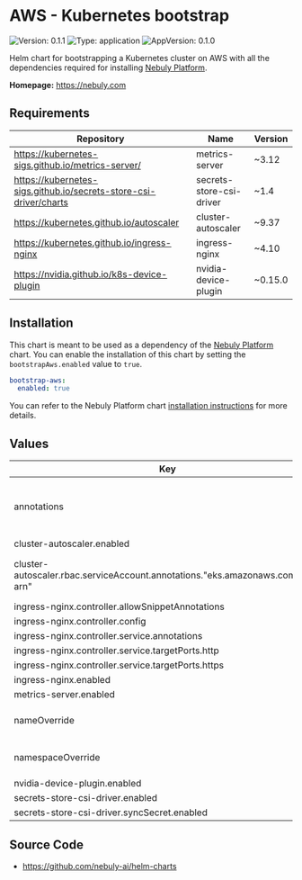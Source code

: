 # AWS - Kubernetes bootstrap

![Version: 0.1.1](https://img.shields.io/badge/Version-0.1.1-informational?style=flat-square) ![Type: application](https://img.shields.io/badge/Type-application-informational?style=flat-square) ![AppVersion: 0.1.0](https://img.shields.io/badge/AppVersion-0.1.0-informational?style=flat-square)

Helm chart for bootstrapping a Kubernetes cluster on AWS with all the dependencies required for installing [Nebuly Platform](https://nebuly.com).

**Homepage:** <https://nebuly.com>

## Requirements

| Repository | Name | Version |
|------------|------|---------|
| https://kubernetes-sigs.github.io/metrics-server/ | metrics-server | ~3.12 |
| https://kubernetes-sigs.github.io/secrets-store-csi-driver/charts | secrets-store-csi-driver | ~1.4 |
| https://kubernetes.github.io/autoscaler | cluster-autoscaler | ~9.37 |
| https://kubernetes.github.io/ingress-nginx | ingress-nginx | ~4.10 |
| https://nvidia.github.io/k8s-device-plugin | nvidia-device-plugin | ~0.15.0 |

## Installation

This chart is meant to be used as a dependency of
the [Nebuly Platform](../nebuly-platform/README.md) chart. You can enable
the installation of this chart by setting the `bootstrapAws.enabled` value to `true`.

```yaml
bootstrap-aws:
  enabled: true
```

You can refer to the Nebuly Platform
chart [installation instructions](../nebuly-platform/README.md#installation) for more
details.

## Values

| Key | Type | Default | Description |
|-----|------|---------|-------------|
| annotations | object | `{}` | Extra annotations that will be added to all resources. |
| cluster-autoscaler.enabled | bool | `true` |  |
| cluster-autoscaler.rbac.serviceAccount.annotations."eks.amazonaws.com/role-arn" | string | `""` | The ARN of the IAM role used by the autoscaler. |
| ingress-nginx.controller.allowSnippetAnnotations | bool | `true` |  |
| ingress-nginx.controller.config | object | `{}` |  |
| ingress-nginx.controller.service.annotations | object | `{}` |  |
| ingress-nginx.controller.service.targetPorts.http | string | `"http"` |  |
| ingress-nginx.controller.service.targetPorts.https | string | `"https"` |  |
| ingress-nginx.enabled | bool | `true` |  |
| metrics-server.enabled | bool | `true` |  |
| nameOverride | string | `""` | Override the name of the chart. |
| namespaceOverride | string | `""` | Override the namespace. |
| nvidia-device-plugin.enabled | bool | `true` |  |
| secrets-store-csi-driver.enabled | bool | `true` |  |
| secrets-store-csi-driver.syncSecret.enabled | bool | `true` |  |

## Source Code

* <https://github.com/nebuly-ai/helm-charts>
